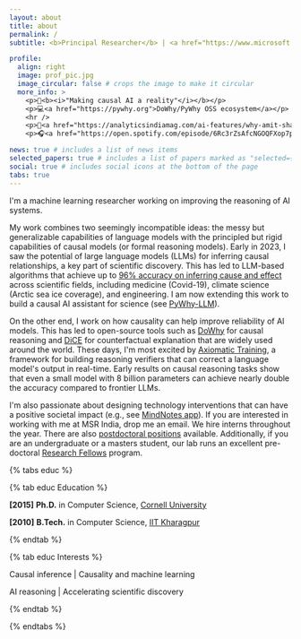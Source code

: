 ```yaml
---
layout: about
title: about
permalink: /
subtitle: <b>Principal Researcher</b> | <a href="https://www.microsoft.com/en-us/research/lab/microsoft-research-india/">Microsoft Research India</a>

profile:
  align: right
  image: prof_pic.jpg
  image_circular: false # crops the image to make it circular
  more_info: >
    <p>🚀<b><i>"Making causal AI a reality"</i></b></p>
    <p>💻<a href="https://pywhy.org">DoWhy/PyWhy OSS ecosystem</a></p>
    <hr />
    <p>📖<a href="https://analyticsindiamag.com/ai-features/why-amit-sharma-created-dowhy/">Why Amit Sharma created DoWhy</a></p>
    <p>🎧<a href="https://open.spotify.com/episode/6Rc3rZsAfcNGOQFXop7p0P">Causal Science|Humans of AI</a></p>

news: true # includes a list of news items
selected_papers: true # includes a list of papers marked as "selected={true}"
social: true # includes social icons at the bottom of the page
tabs: true
---
```


I'm a machine learning researcher working on improving the reasoning of AI systems. 

My work combines two seemingly incompatible ideas: the messy but generalizable capabilities of language models with the principled but rigid capabilities of causal models (or formal reasoning models). Early in 2023, I saw the potential of large language models (LLMs) for inferring causal relationships, a key part of scientific discovery. This has led to LLM-based algorithms that achieve up to [96% accuracy on inferring cause and effect](https://arxiv.org/abs/2305.00050) across scientific fields, including medicine (Covid-19), climate science (Arctic sea ice coverage), and engineering. I am now extending this work to build a causal AI assistant for science (see [PyWhy-LLM](https://github.com/py-why/pywhyllm)). 

On the other end, I work on how causality can help improve reliability of AI models. This has led to open-source tools such as [DoWhy](https://github.com/py-why/dowhy) for causal reasoning and [DiCE](https://github.com/interpretml/DiCE/) for counterfactual explanation that are widely used around the world. These days, I'm most excited by [Axiomatic Training](https://arxiv.org/abs/2407.07612), a framework for building reasoning verifiers that can correct a language model's output in real-time. Early results on causal reasoning tasks show that even a small model with 8 billion parameters can achieve nearly double the accuracy compared to frontier LLMs.

I'm also passionate about designing technology interventions that can have a positive societal impact (e.g., see [MindNotes app](https://mindnotes.nimhans.ac.in/)). 
If you are interested in working with me at MSR India, drop me an email. We hire interns throughout the year. There are also [postdoctoral positions](https://www.microsoft.com/en-us/research/msr-india-hiring/) available. Additionally,
if you are an undergraduate or a masters student, <!--you can additionally apply to the pre-doctoral [Research Fellowship](link-to-rf) program.-->
our lab runs an excellent pre-doctoral [Research Fellows](https://www.microsoft.com/en-us/research/academic-program/research-fellows-program-at-microsoft-research-india/) program.

{% tabs educ %}

{% tab educ Education %}

<b>[2015]</b> <b>Ph.D.</b> in Computer Science,
<a href="#">Cornell University</a>

<b>[2010]</b> <b>B.Tech.</b> in Computer Science,
<a href="#">IIT Kharagpur</a>

{% endtab %}

{% tab educ Interests %}

Causal inference \| Causality and machine learning

AI reasoning \| Accelerating scientific discovery

{% endtab %}

{% endtabs %}
